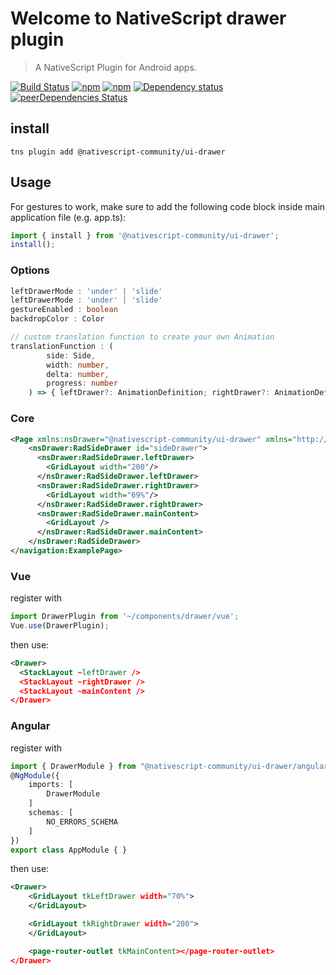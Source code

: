# Welcome to NativeScript drawer plugin

> A NativeScript Plugin for Android apps.

[![Build Status](https://travis-ci.org/@nativescript-community/ui-drawer.svg?branch=master)](https://travis-ci.org/@nativescript-community/ui-drawer)
[![npm](https://img.shields.io/npm/v/@nativescript-community/ui-drawer.svg)](https://www.npmjs.com/package/@nativescript-community/ui-drawer)
[![npm](https://img.shields.io/npm/dt/@nativescript-community/ui-drawer.svg?label=npm%20downloads)](https://www.npmjs.com/package/@nativescript-community/ui-drawer)
[![Dependency status](https://david-dm.org/@nativescript-community/ui-drawer.svg)](https://david-dm.org/@nativescript-community/ui-drawer)
[![peerDependencies Status](https://david-dm.org/@nativescript-community/ui-drawer/peer-status.svg)](https://david-dm.org/@nativescript-community/ui-drawer?type=peer)

## install

```
tns plugin add @nativescript-community/ui-drawer
```

## Usage

For gestures to work, make sure to add the following code block inside main application file (e.g. app.ts):

```typescript
import { install } from '@nativescript-community/ui-drawer';
install();
```

### Options

```ts
leftDrawerMode : 'under' | 'slide'
leftDrawerMode : 'under' | 'slide'
gestureEnabled : boolean
backdropColor : Color

// custom translation function to create your own Animation
translationFunction : (
        side: Side,
        width: number,
        delta: number,
        progress: number
    ) => { leftDrawer?: AnimationDefinition; rightDrawer?: AnimationDefinition; backDrop?: AnimationDefinition; mainContent?: AnimationDefinition };
```

### Core

```xml
<Page xmlns:nsDrawer="@nativescript-community/ui-drawer" xmlns="http://www.nativescript.org/tns.xsd">
    <nsDrawer:RadSideDrawer id="sideDrawer">
      <nsDrawer:RadSideDrawer.leftDrawer>
        <GridLayout width="200"/>
      </nsDrawer:RadSideDrawer.leftDrawer>
      <nsDrawer:RadSideDrawer.rightDrawer>
        <GridLayout width="69%"/>
      </nsDrawer:RadSideDrawer.rightDrawer>
      <nsDrawer:RadSideDrawer.mainContent>
        <GridLayout />
      </nsDrawer:RadSideDrawer.mainContent>
    </nsDrawer:RadSideDrawer>
</navigation:ExamplePage>
```

### Vue

register with

```typescript
import DrawerPlugin from '~/components/drawer/vue';
Vue.use(DrawerPlugin);
```

then use:

```xml
<Drawer>
  <StackLayout ~leftDrawer />
  <StackLayout ~rightDrawer />
  <StackLayout ~mainContent />
</Drawer>
```

### Angular

register with

```typescript
import { DrawerModule } from "@nativescript-community/ui-drawer/angular";
@NgModule({
    imports: [
        DrawerModule
    ]
    schemas: [
        NO_ERRORS_SCHEMA
    ]
})
export class AppModule { }
```

then use:

```xml
<Drawer>
    <GridLayout tkLeftDrawer width="70%">
    </GridLayout>

    <GridLayout tkRightDrawer width="200">
    </GridLayout>

    <page-router-outlet tkMainContent></page-router-outlet>
</Drawer>
```
